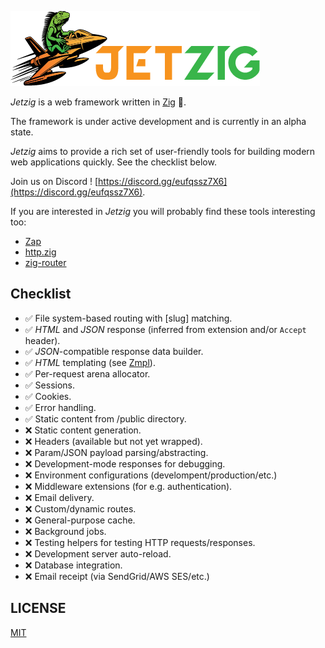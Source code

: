 ![Jetzig Logo](public/jetzig.png)

_Jetzig_ is a web framework written in [Zig](https://ziglang.org) :lizard:.

The framework is under active development and is currently in an alpha state.

_Jetzig_ aims to provide a rich set of user-friendly tools for building modern web applications quickly. See the checklist below.

Join us on Discord ! [https://discord.gg/eufqssz7X6](https://discord.gg/eufqssz7X6).

If you are interested in _Jetzig_ you will probably find these tools interesting too:

* [Zap](https://github.com/zigzap/zap)
* [http.zig](https://github.com/karlseguin/http.zig)
* [zig-router](https://github.com/Cloudef/zig-router)

## Checklist

* :white_check_mark: File system-based routing with [slug] matching.
* :white_check_mark: _HTML_ and _JSON_ response (inferred from extension and/or `Accept` header).
* :white_check_mark: _JSON_-compatible response data builder.
* :white_check_mark: _HTML_ templating (see [Zmpl](https://github.com/jetzig-framework/zmpl)).
* :white_check_mark: Per-request arena allocator.
* :white_check_mark: Sessions.
* :white_check_mark: Cookies.
* :white_check_mark: Error handling.
* :white_check_mark: Static content from /public directory.
* :x: Static content generation.
* :x: Headers (available but not yet wrapped).
* :x: Param/JSON payload parsing/abstracting.
* :x: Development-mode responses for debugging.
* :x: Environment configurations (develompent/production/etc.)
* :x: Middleware extensions (for e.g. authentication).
* :x: Email delivery.
* :x: Custom/dynamic routes.
* :x: General-purpose cache.
* :x: Background jobs.
* :x: Testing helpers for testing HTTP requests/responses.
* :x: Development server auto-reload.
* :x: Database integration.
* :x: Email receipt (via SendGrid/AWS SES/etc.)

## LICENSE

[MIT](LICENSE)
